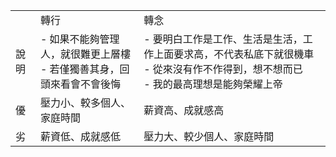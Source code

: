 |   |   |   |
|---|---|---|
||轉行|轉念|
|說明|- 如果不能夠管理人，就很難更上層樓<br>- 若僅獨善其身，回頭來看會不會後悔|- 要明白工作是工作、生活是生活，工作上面要求高，不代表私底下就很機車<br>- 從來沒有作不作得到，想不想而已<br>- 我的最高理想是能夠榮耀上帝|
|優|壓力小、較多個人、家庭時間|薪資高、成就感高|
|劣|薪資低、成就感低|壓力大、較少個人、家庭時間|